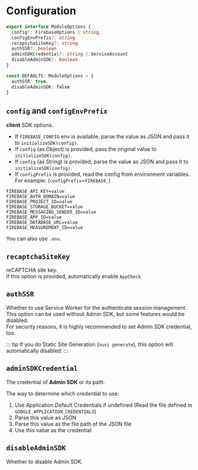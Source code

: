 # Configuration
```ts
export interface ModuleOptions {
  config?: FirebaseOptions | string,
  configEnvPrefix?: string
  recaptchaSiteKey?: string
  authSSR?: boolean
  adminSDKCredential?: string | ServiceAccount
  disableAdminSDK?: boolean
}

const DEFAULTS: ModuleOptions = {
  authSSR: true,
  disableAdminSDK: false
}
```

## `config` and `configEnvPrefix`

__client__ SDK options.
- If `FIREBASE_CONFIG` env is available, parse the value as JSON and pass it to `initializeSDK(config)`.
- If `config` (as Object) is provided, pass the original value to `initializeSDK(config)`.
- If `config` (as String) is provided, parse the value as JSON and pass it to `initializeSDK(config)`.
- If `configPrefix` is provided, read the config from environment variables.
For example: (`configPrefix`=`FIREBASE_`)
```properties
FIREBASE_API_KEY=value
FIREBASE_AUTH_DOMAIN=value
FIREBASE_PROJECT_ID=value
FIREBASE_STORAGE_BUCKET=value
FIREBASE_MESSAGING_SENDER_ID=value
FIREBASE_APP_ID=value
FIREBASE_DATABASE_URL=value
FIREBASE_MEASUREMENT_ID=value
```
You can also use `.env`.

## `recaptchaSiteKey`

reCAPTCHA site key.  
If this option is provided, automatically enable `AppCheck`.

## `authSSR`
Whether to use Service Worker for the authenticate session management.  
This option can be used without Admin SDK, but some features would be disabled.  
For security reasons, it is highly recommended to set Admin SDK credential, too.

::: tip
If you do Static Site Generation (`nuxi generate`), this option will automatically disabled.
:::

## `adminSDKCredential`
The credential of __Admin SDK__ or its path.

The way to determine which credential to use:  
1. Use Application Default Credentials if undefined (Read the file defined in `GOOGLE_APPLICATION_CREDENTIALS`)
2. Parse this value as JSON
3. Parse this value as the file path of the JSON file
4. Use this value as the credential

## `disableAdminSDK`
Whether to disable Admin SDK.
